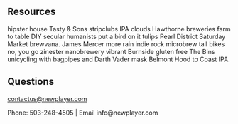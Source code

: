 <h2>Resources</h2>

<p>hipster house Tasty &amp; Sons stripclubs IPA clouds Hawthorne breweries farm to table DIY secular humanists put a bird on it tulips Pearl District Saturday Market brewvana. James Mercer more rain indie rock microbrew tall bikes no, you go zinester nanobrewery vibrant Burnside gluten free The Bins unicycling with bagpipes and Darth Vader mask Belmont Hood to Coast IPA.</p>

<h2>Questions</h2>

<p><a href="&#x6d;&#x61;&#105;&#108;&#x74;&#x6f;&#x3a;&#99;&#111;&#x6e;&#x74;&#x61;&#99;&#116;&#x75;&#x73;&#x40;&#110;&#101;&#x77;&#x70;&#x6c;&#97;&#121;&#x65;&#x72;&#x2e;&#99;&#111;&#x6d;">&#99;&#111;&#x6e;&#x74;&#x61;&#99;&#116;&#x75;&#x73;&#x40;&#110;&#101;&#x77;&#x70;&#x6c;&#97;&#121;&#x65;&#x72;&#x2e;&#99;&#111;&#x6d;</a></p>

<p>Phone: 503-248-4505 | Email info@newplayer.com</p>
